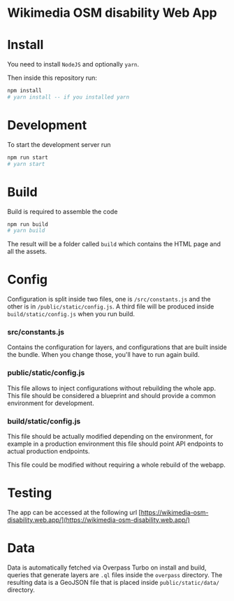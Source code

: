 # Wikimedia OSM disability Web App

# Install
You need to install `NodeJS` and optionally `yarn`.

Then inside this repository run:
```bash
npm install
# yarn install -- if you installed yarn
```

# Development
To start the development server run
```bash
npm run start
# yarn start
```

# Build
Build is required to assemble the code 
```bash
npm run build
# yarn build
```

The result will be a folder called `build` which contains the HTML page and all the assets.

# Config
Configuration is split inside two files, one is `/src/constants.js`
and the other is in `/public/static/config.js`. A third file will be produced
inside `build/static/config.js` when you run build.

### src/constants.js
Contains the configuration for layers, and configurations that are built inside the bundle. When you change those, you'll
have to run again build.

### public/static/config.js
This file allows to inject configurations without rebuilding the whole app. This file should be considered a blueprint
and should provide a common environment for development.

### build/static/config.js
This file should be actually modified depending on the environment, for example in a production environment this file should
point API endpoints to actual production endpoints.

This file could be modified without requiring a whole rebuild of the webapp.

# Testing 
The app can be accessed at the following url [https://wikimedia-osm-disability.web.app/](https://wikimedia-osm-disability.web.app/)

# Data
Data is automatically fetched via Overpass Turbo on install and build, queries that generate layers are `.ql` files inside the `overpass` directory.
The resulting data is a GeoJSON file that is placed inside `public/static/data/` directory.
